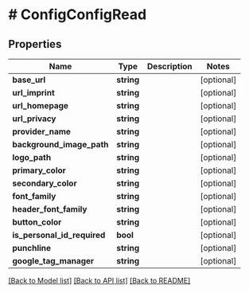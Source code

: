 # # ConfigConfigRead

## Properties

Name | Type | Description | Notes
------------ | ------------- | ------------- | -------------
**base_url** | **string** |  | [optional]
**url_imprint** | **string** |  | [optional]
**url_homepage** | **string** |  | [optional]
**url_privacy** | **string** |  | [optional]
**provider_name** | **string** |  | [optional]
**background_image_path** | **string** |  | [optional]
**logo_path** | **string** |  | [optional]
**primary_color** | **string** |  | [optional]
**secondary_color** | **string** |  | [optional]
**font_family** | **string** |  | [optional]
**header_font_family** | **string** |  | [optional]
**button_color** | **string** |  | [optional]
**is_personal_id_required** | **bool** |  | [optional]
**punchline** | **string** |  | [optional]
**google_tag_manager** | **string** |  | [optional]

[[Back to Model list]](../../README.md#models) [[Back to API list]](../../README.md#endpoints) [[Back to README]](../../README.md)
